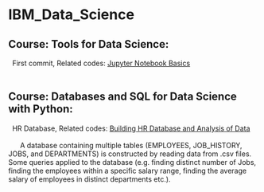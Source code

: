 # IBM_Data_Science

## Course: Tools for Data Science: 
&nbsp; First commit, Related codes: [Jupyter Notebook Basics](Tools_for_Data_Science/DataScienceEcosystem.ipynb) <br /> <br />

## Course: Databases and SQL for Data Science with Python: 
&nbsp; HR Database, Related codes: [Building HR Database and Analysis of Data](Databases_and_SQL/HR_Database/hr_db_analysis.ipynb) <br /> <br />
&nbsp; &nbsp; &nbsp; A database containing multiple tables (EMPLOYEES, JOB_HISTORY, JOBS, and DEPARTMENTS) is constructed by reading data from .csv files. Some queries applied to the database (e.g. finding distinct number of Jobs, finding the employees within a specific salary range, finding the average salary of employees in distinct departments etc.).
